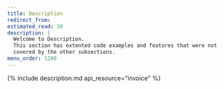 ```yaml
---
title: Description
redirect_from:
estimated_read: 30
description: |
  Welcome to Description.
  This section has extented code examples and features that were not
  covered by the other subsections.
menu_order: 1200
---
```


{% include description.md api_resource="invoice" %}
